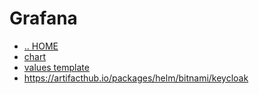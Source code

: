 # Grafana

- [.. HOME](../../../README.md)
- [chart](../../../charts/keycloak/README.md)
- [values template](keycloak.tpl)
- https://artifacthub.io/packages/helm/bitnami/keycloak 
